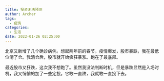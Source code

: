 ```yaml
---
title: 投资无法预测
author: Archer
tags:
  - 疫情
categories:
  - 生活
date: 2022-01-26 02:25:00
---
```


北京又新增了几个确诊病例。想起两年前的春节，疫情爆发，股市暴跌，我在最低位清了仓。我清仓后，股市就开始疯狂暴涨。跑在了最底部。

最近股市又狂跌，这次我不想跑了。虽然我没法判断时机，但是暴跌显然是入场时机，我又悄悄的加了一些定投。它敢一直跌，我就敢一直投下去。
